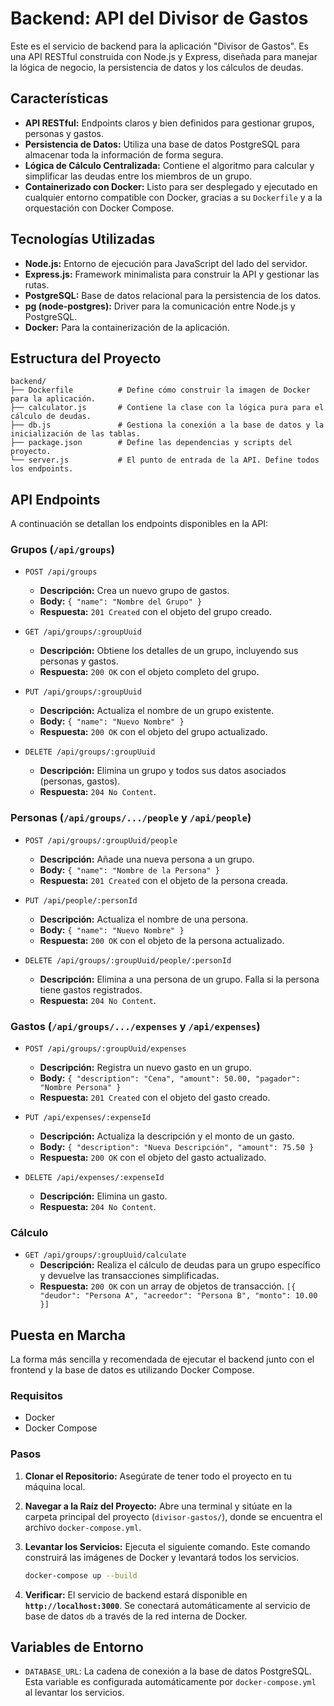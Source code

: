# Backend: API del Divisor de Gastos

Este es el servicio de backend para la aplicación "Divisor de Gastos". Es una API RESTful construida con Node.js y Express, diseñada para manejar la lógica de negocio, la persistencia de datos y los cálculos de deudas.

## Características

-   **API RESTful:** Endpoints claros y bien definidos para gestionar grupos, personas y gastos.
-   **Persistencia de Datos:** Utiliza una base de datos PostgreSQL para almacenar toda la información de forma segura.
-   **Lógica de Cálculo Centralizada:** Contiene el algoritmo para calcular y simplificar las deudas entre los miembros de un grupo.
-   **Containerizado con Docker:** Listo para ser desplegado y ejecutado en cualquier entorno compatible con Docker, gracias a su `Dockerfile` y a la orquestación con Docker Compose.

## Tecnologías Utilizadas

-   **Node.js:** Entorno de ejecución para JavaScript del lado del servidor.
-   **Express.js:** Framework minimalista para construir la API y gestionar las rutas.
-   **PostgreSQL:** Base de datos relacional para la persistencia de los datos.
-   **pg (node-postgres):** Driver para la comunicación entre Node.js y PostgreSQL.
-   **Docker:** Para la containerización de la aplicación.

## Estructura del Proyecto

```
backend/
├── Dockerfile          # Define cómo construir la imagen de Docker para la aplicación.
├── calculator.js       # Contiene la clase con la lógica pura para el cálculo de deudas.
├── db.js               # Gestiona la conexión a la base de datos y la inicialización de las tablas.
├── package.json        # Define las dependencias y scripts del proyecto.
└── server.js           # El punto de entrada de la API. Define todos los endpoints.
```

## API Endpoints

A continuación se detallan los endpoints disponibles en la API:

### Grupos (`/api/groups`)

-   `POST /api/groups`
    -   **Descripción:** Crea un nuevo grupo de gastos.
    -   **Body:** `{ "name": "Nombre del Grupo" }`
    -   **Respuesta:** `201 Created` con el objeto del grupo creado.

-   `GET /api/groups/:groupUuid`
    -   **Descripción:** Obtiene los detalles de un grupo, incluyendo sus personas y gastos.
    -   **Respuesta:** `200 OK` con el objeto completo del grupo.

-   `PUT /api/groups/:groupUuid`
    -   **Descripción:** Actualiza el nombre de un grupo existente.
    -   **Body:** `{ "name": "Nuevo Nombre" }`
    -   **Respuesta:** `200 OK` con el objeto del grupo actualizado.

-   `DELETE /api/groups/:groupUuid`
    -   **Descripción:** Elimina un grupo y todos sus datos asociados (personas, gastos).
    -   **Respuesta:** `204 No Content`.

### Personas (`/api/groups/.../people` y `/api/people`)

-   `POST /api/groups/:groupUuid/people`
    -   **Descripción:** Añade una nueva persona a un grupo.
    -   **Body:** `{ "name": "Nombre de la Persona" }`
    -   **Respuesta:** `201 Created` con el objeto de la persona creada.

-   `PUT /api/people/:personId`
    -   **Descripción:** Actualiza el nombre de una persona.
    -   **Body:** `{ "name": "Nuevo Nombre" }`
    -   **Respuesta:** `200 OK` con el objeto de la persona actualizado.

-   `DELETE /api/groups/:groupUuid/people/:personId`
    -   **Descripción:** Elimina a una persona de un grupo. Falla si la persona tiene gastos registrados.
    -   **Respuesta:** `204 No Content`.

### Gastos (`/api/groups/.../expenses` y `/api/expenses`)

-   `POST /api/groups/:groupUuid/expenses`
    -   **Descripción:** Registra un nuevo gasto en un grupo.
    -   **Body:** `{ "description": "Cena", "amount": 50.00, "pagador": "Nombre Persona" }`
    -   **Respuesta:** `201 Created` con el objeto del gasto creado.

-   `PUT /api/expenses/:expenseId`
    -   **Descripción:** Actualiza la descripción y el monto de un gasto.
    -   **Body:** `{ "description": "Nueva Descripción", "amount": 75.50 }`
    -   **Respuesta:** `200 OK` con el objeto del gasto actualizado.

-   `DELETE /api/expenses/:expenseId`
    -   **Descripción:** Elimina un gasto.
    -   **Respuesta:** `204 No Content`.

### Cálculo

-   `GET /api/groups/:groupUuid/calculate`
    -   **Descripción:** Realiza el cálculo de deudas para un grupo específico y devuelve las transacciones simplificadas.
    -   **Respuesta:** `200 OK` con un array de objetos de transacción. `[{ "deudor": "Persona A", "acreedor": "Persona B", "monto": 10.00 }]`

## Puesta en Marcha

La forma más sencilla y recomendada de ejecutar el backend junto con el frontend y la base de datos es utilizando Docker Compose.

### Requisitos

-   Docker
-   Docker Compose

### Pasos

1.  **Clonar el Repositorio:** Asegúrate de tener todo el proyecto en tu máquina local.

2.  **Navegar a la Raíz del Proyecto:** Abre una terminal y sitúate en la carpeta principal del proyecto (`divisor-gastos/`), donde se encuentra el archivo `docker-compose.yml`.

3.  **Levantar los Servicios:** Ejecuta el siguiente comando. Este comando construirá las imágenes de Docker y levantará todos los servicios.

    ```bash
    docker-compose up --build
    ```

4.  **Verificar:** El servicio de backend estará disponible en **`http://localhost:3000`**. Se conectará automáticamente al servicio de base de datos `db` a través de la red interna de Docker.

## Variables de Entorno

-   `DATABASE_URL`: La cadena de conexión a la base de datos PostgreSQL. Esta variable es configurada automáticamente por `docker-compose.yml` al levantar los servicios.